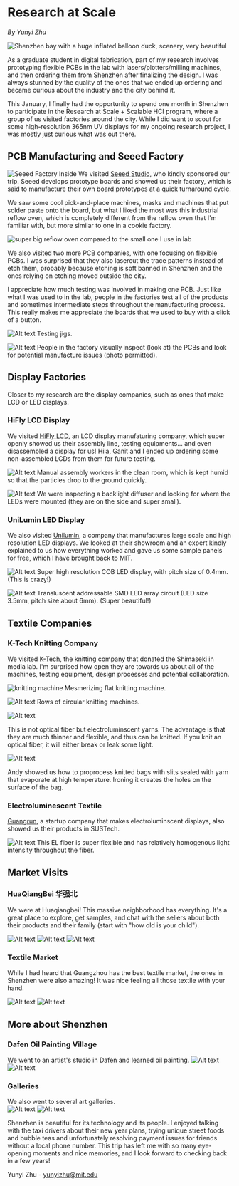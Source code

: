 # Research at Scale
*By Yunyi Zhu*

![Shenzhen bay with a huge inflated balloon duck, scenery, very beautiful](source/5_misc/1_shenzhen.jpg)

As a graduate student in digital fabrication, part of my research involves prototyping flexible PCBs in the lab with lasers/plotters/milling machines, and then ordering them from Shenzhen after finalizing the design. I was always stunned by the quality of the ones that we ended up ordering and became curious about the industry and the city behind it. 

This January, I finally had the opportunity to spend one month in Shenzhen to participate in the Research at Scale + Scalable HCI program, where a group of us visited factories around the city. While I did want to scout for some high-resolution 365nm UV displays for my ongoing research project, I was mostly just curious what was out there. 

## PCB Manufacturing and Seeed Factory 
![Seeed Factory Inside ](source/6_pcb/1_assembly.jpg)
We visited [Seeed Studio](https://www.seeedstudio.com/), who kindly sponsored our trip. Seeed develops prototype boards and showed us their factory, which is said to manufacture their own board prototypes at a quick turnaround cycle. 

We saw some cool pick-and-place machines, masks and machines that put solder paste onto the board, but what I liked the most was this industrial reflow oven, which is completely different from the reflow oven that I'm familiar with, but more similar to one in a cookie factory. 

![super big reflow oven compared to the small one I use in lab](source/6_pcb/2_reflow-oven.png)

We also visited two more PCB companies, with one focusing on flexible PCBs. I was surprised that they also lasercut the trace patterns instead of etch them, probably because etching is soft banned in Shenzhen and the ones relying on etching moved outside the city. 

I appreciate how much testing was involved in making one PCB. Just like what I was used to in the lab, people in the factories test all of the products and sometimes intermediate steps throughout the manufacturing process. This really makes me appreciate the boards that we used to buy with a click of a button. 

![Alt text](source/6_pcb/4_testing-jig.jpeg)
Testing jigs.

![Alt text](source/6_pcb/3_flex-pcb.jpeg)
People in the factory visually inspect (look at) the PCBs and look for potential manufacture issues (photo permitted). 



## Display Factories
Closer to my research are the display companies, such as ones that make LCD or LED displays. 

### HiFly LCD Display
We visited [HiFly LCD](https://www.hiflyzx.com/), an LCD display manufaturing company, which super openly showed us their assembly line, testing equipments... and even disassembled a display for us! Hila, Ganit and I ended up ordering some non-assembled LCDs from them for future testing. 

![Alt text](source/3_displays/1_LCD/1_assembly.jpg)
Manual assembly workers in the clean room, which is kept humid so that the particles drop to the ground quickly. 

![Alt text](source/3_displays/1_LCD/2_inspection.jpg)
We were inspecting a backlight diffuser and looking for where the LEDs were mounted (they are on the side and super small).

### UniLumin LED Display
We also visited [Unilumin](https://www.unilumin.com/), a company that manufactures large scale and high resolution LED displays. We looked at their showroom and an expert kindly explained to us how everything worked and gave us some sample panels for free, which I have brought back to MIT. 

![Alt text](source/3_displays/2_LED/2_COB.jpg)
Super high resolution COB LED display, with pitch size of 0.4mm. (This is crazy!)

![Alt text](source/3_displays/2_LED/1_transluscent.jpeg)
Transluscent addressable SMD LED array circuit (LED size 3.5mm, pitch size about 6mm). (Super beautiful!) 


## Textile Companies 

### K-Tech Knitting Company
We visited [K-Tech](http://k-works.com.cn/), the knitting company that donated the Shimaseki in media lab. I'm surprised how open they are towards us about all of the machines, testing equipment, design processes and potential collaboration. 

![knitting machine](source/4_textile/1_k-tech/2_knitting-machine.gif)
Mesmerizing flat knitting machine.

![Alt text](source/4_textile/1_k-tech/3_knitting-machine.jpg)
Rows of circular knitting machines.

![Alt text](source/4_textile/1_k-tech/1_EL-knit.gif)

This is not optical fiber but electroluminscent yarns. The advantage is that they are much thinner and flexible, and thus can be knitted. If you knit an optical fiber, it will either break or leak some light. 

![Alt text](source/4_textile/1_k-tech/4_bag.gif)

Andy showed us how to proprocess knitted bags with slits sealed with yarn that evaporate at high temperature. Ironing it creates the holes on the surface of the bag. 

### Electroluminescent Textile
[Guangrun](https://www.xiaohongshu.com/user/profile/624fcd440000000021027855), a startup company that makes electroluminscent displays, also showed us their products in SUSTech. 

![Alt text](source/4_textile/2_EL-fiber/1_EL-fiber.jpeg)
This EL fiber is super flexible and has relatively homogenous light intensity throughout the fiber.

## Market Visits

### HuaQiangBei 华强北
We were at Huaqiangbei! This massive neighborhood has everything. It's a great place to explore, get samples, and chat with the sellers about both their products and their family (start with "how old is your child"). 

![Alt text](source/1_hqb/3_hqb.jpeg)
![Alt text](source/1_hqb/1_stuff.jpg)
![Alt text](source/1_hqb/2_LED.jpg)

### Textile Market
While I had heard that Guangzhou has the best textile market, the ones in Shenzhen were also amazing! It was nice feeling all those textile with your hand. 

![Alt text](source/4_textile/3_textile-market/1_metal.jpg)
![Alt text](source/4_textile/3_textile-market/2_textile.jpeg)

## More about Shenzhen

### Dafen Oil Painting Village
We went to an artist's studio in Dafen and learned oil painting. 
![Alt text](source/5_misc/3_art-studio.jpg)
![Alt text](source/5_misc/4_art-studio.jpg)

### Galleries 
We also went to several art galleries.  
![Alt text](source/5_misc/2_musem.jpeg)
![Alt text](source/5_misc/6.gif)


Shenzhen is beautiful for its technology and its people. I enjoyed talking with the taxi drivers about their new year plans, trying unique street foods and bubble teas and unfortunately resolving payment issues for friends without a local phone number. This trip has left me with so many eye-opening moments and nice memories, and I look forward to checking back in a few years!

Yunyi Zhu - yunyizhu@mit.edu
